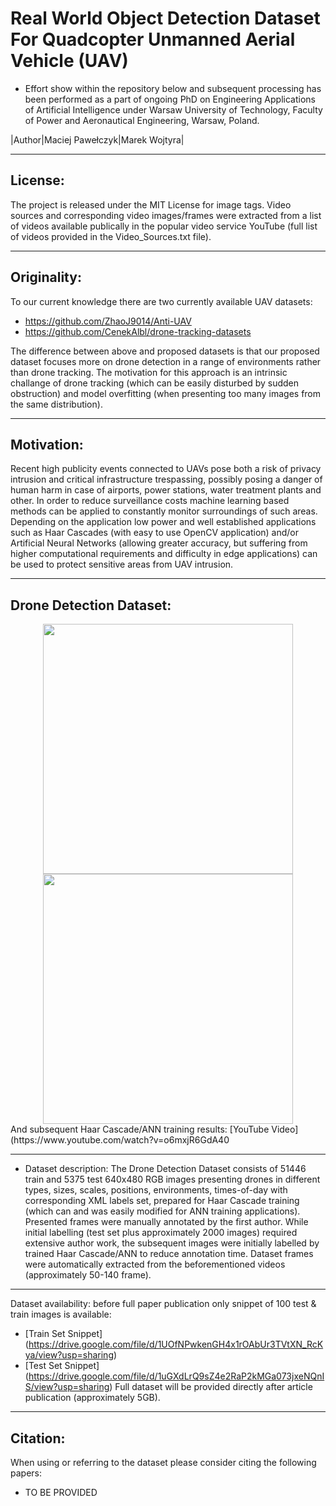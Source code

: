 # Real World Object Detection Dataset For Quadcopter Unmanned Aerial Vehicle (UAV)
* Effort show within the repository below and subsequent processing has been performed as a part of ongoing PhD on Engineering Applications of Artificial Intelligence under Warsaw University of Technology, Faculty of Power and Aeronautical Engineering, Warsaw, Poland.

|Author|Maciej Pawełczyk|Marek Wojtyra|

****

## License:

The project is released under the MIT License for image tags. Video sources and corresponding  video images/frames were extracted from a list of videos available publically in the popular video service YouTube (full list of videos provided in the Video_Sources.txt file).

****


## Originality:

To our current knowledge there are two currently available UAV datasets:
- https://github.com/ZhaoJ9014/Anti-UAV
- https://github.com/CenekAlbl/drone-tracking-datasets

The difference between above and proposed datasets is that our proposed dataset focuses more on drone detection in a range of environments rather than drone tracking. The motivation for this approach is an intrinsic challange of drone tracking (which can be easily disturbed by sudden obstruction) and model overfitting (when presenting too many images from the same distribution).

****

## Motivation:
Recent high publicity events connected to UAVs pose both a risk of privacy intrusion and critical infrastructure trespassing, possibly posing a danger of human harm in case of airports, power stations, water treatment plants and other. In order to reduce surveillance costs machine learning based methods can be applied to constantly monitor surroundings of such areas. Depending on the application low power and well established applications such as Haar Cascades (with easy to use OpenCV application) and/or Artificial Neural Networks (allowing greater accuracy, but suffering from higher computational requirements and difficulty in edge applications) can be used to protect sensitive areas from UAV intrusion.

****

## Drone Detection Dataset:
<div align="center">
    <img src="https://github.com/Maciullo/DroneDetectionDataset/blob/master/Fig/pos_G2P8362.jpg" width="400"/><img src="https://github.com/Maciullo/DroneDetectionDataset/blob/master/Fig/pos_G3P378.jpg" width="400"/>
</div>
And subsequent Haar Cascade/ANN training results:
[YouTube Video] (https://www.youtube.com/watch?v=o6mxjR6GdA40

****

- Dataset description: The Drone Detection Dataset consists of 51446 train and 5375 test 640x480 RGB images presenting drones in different types, sizes, scales, positions, environments, times-of-day with corresponding XML labels set, prepared for Haar Cascade training (which can and was easily modified for ANN training applications). Presented frames were manually annotated by the first author. While initial labelling (test set plus approximately 2000 images) required extensive author work, the subsequent images were initially labelled by trained Haar Cascade/ANN to reduce annotation time. Dataset frames were automatically extracted from the beforementioned videos (approximately 50-140 frame). 

****

Dataset availability: before full paper publication only snippet of 100 test & train images is available:
- [Train Set Snippet] (https://drive.google.com/file/d/1UOfNPwkenGH4x1rOAbUr3TVtXN_RcKya/view?usp=sharing)
- [Test Set Snippet] (https://drive.google.com/file/d/1uGXdLrQ9sZ4e2RaP2kMGa073jxeNQnIS/view?usp=sharing)
Full dataset will be provided directly after article publication (approximately 5GB).

****


## Citation:
When using or referring to the dataset please consider citing the following papers: 
- TO BE PROVIDED
